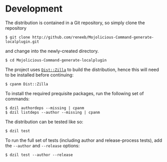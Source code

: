 
# Development

The distribution is contained in a Git repository, so simply clone the
repository

```
$ git clone http://github.com/reneeb/Mojolicious-Command-generate-localplugin.git
```

and change into the newly-created directory.

```
$ cd Mojolicious-Command-generate-localplugin
```

The project uses [`Dist::Zilla`](https://metacpan.org/pod/Dist::Zilla) to
build the distribution, hence this will need to be installed before
continuing:

```
$ cpanm Dist::Zilla
```

To install the required prequisite packages, run the following set of
commands:

```
$ dzil authordeps --missing | cpanm
$ dzil listdeps --author --missing | cpanm
```

The distribution can be tested like so:

```
$ dzil test
```

To run the full set of tests (including author and release-process tests),
add the `--author` and `--release` options:

```
$ dzil test --author --release
```
